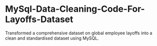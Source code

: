# MySql-Data-Cleaning-Code-For-Layoffs-Dataset
Transformed a comprehensive dataset on global employee layoffs into a clean and standardised dataset using MySQL. 
